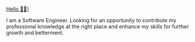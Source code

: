 [Hello 👋🏻](https://linkedin.cin/in/nearbygems)]

I am a Software Engineer. Looking for an opportunity to contribute my professional knowledge at the right place and enhance my skills for further growth and betterment. 
